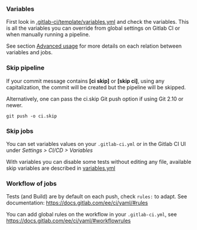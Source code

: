 ### Variables

First look in [.gitlab-ci/template/variables.yml](https://gitlab.com/mog33/gitlab-ci-drupal/-/blob/4.x-dev/.gitlab-ci/template/variables.yml)
and check the variables.
This is all the variables you can override from global settings on Gitlab CI or
when manually running a pipeline.

See section [Advanced usage](/advanced-usage/) for more details on each relation
between variables and jobs.

### Skip pipeline

If your commit message contains **[ci skip]** or **[skip ci]**, using any
capitalization, the commit will be created but the pipeline will be skipped.

Alternatively, one can pass the ci.skip Git push option if using Git 2.10 or newer.

`git push -o ci.skip`

### Skip jobs

You can set variables values on your `.gitlab-ci.yml` or in the Gitlab CI UI
under _Settings > CI/CD > Variables_

With variables you can disable some tests without editing any file, available
skip variables are described in [variables.yml](https://gitlab.com/mog33/gitlab-ci-drupal/-/blob/4.x-dev/.gitlab-ci/template/variables.yml)

### Workflow of jobs

Tests (and Build) are by default on each push, check `rules:` to adapt.
See documentation: https://docs.gitlab.com/ee/ci/yaml/#rules

You can add global rules on the workflow in your `.gitlab-ci.yml`, see https://docs.gitlab.com/ee/ci/yaml/#workflowrules